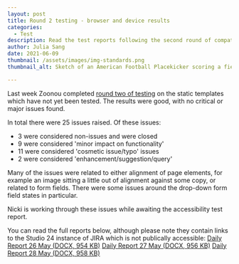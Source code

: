 ```yaml
---
layout: post
title: Round 2 testing - browser and device results
categories:
  - Test
description: Read the test reports following the second round of compatibility testing by Zoonou
author: Julia Sang
date: 2021-06-09
thumbnail: /assets/images/img-standards.png
thumbnail_alt: Sketch of an American Football Placekicker scoring a field goal. The football shows the W3C logo. 'Standards' is written in the end zone.

---
```


Last week Zoonou completed [round two of testing](/updates/testing-round2/) on the static templates which have not yet been tested. The results were good, with no critical or major issues found. 

In total there were 25 issues raised. Of these issues:
* 3 were considered non-issues and were closed
* 9 were considered 'minor impact on functionality'
* 11 were considered 'cosmetic issue/typo' issues
* 2 were considered 'enhancement/suggestion/query'

Many of the issues were related to either alignment of page elements, for example an image sitting a little out of alignment against some copy, or related to form fields. There were some issues around the drop-down form field states in particular.

Nicki is working through these issues while awaiting the accessibility test report. 


You can read the full reports below, although please note they contain links to the Studio 24 instance of JIRA which is not publically accessible:
[Daily Report 26 May (DOCX, 954 KB)](/assets/downloads/Zoonou-W3C-Website-test-report-26-05-2021.docx)
[Daily Report 27 May (DOCX, 956 KB)](/assets/downloads/Zoonou-W3C-Website-test-report-27-05-2021.docx)
[Daily Report 28 May (DOCX, 958 KB)](/assets/downloads/Zoonou-W3C-Website-test-report-28-05-2021.docx)
